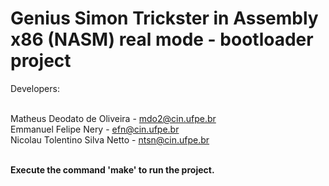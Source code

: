 # Genius Simon Trickster in Assembly x86 (NASM) real mode - bootloader project #

Developers: <br><br>

Matheus Deodato de Oliveira - mdo2@cin.ufpe.br <br>
Emmanuel Felipe Nery - efn@cin.ufpe.br <br>
Nicolau Tolentino Silva Netto  - ntsn@cin.ufpe.br <br><br>

<b>Execute the command 'make' to run the project.</b>
